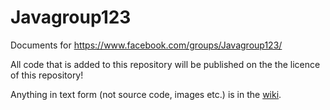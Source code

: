 # Javagroup123
Documents for https://www.facebook.com/groups/Javagroup123/

All code that is added to this repository will be published on the the licence of this repository!

Anything in text form (not source code, images etc.) is in the [wiki](./wiki).

